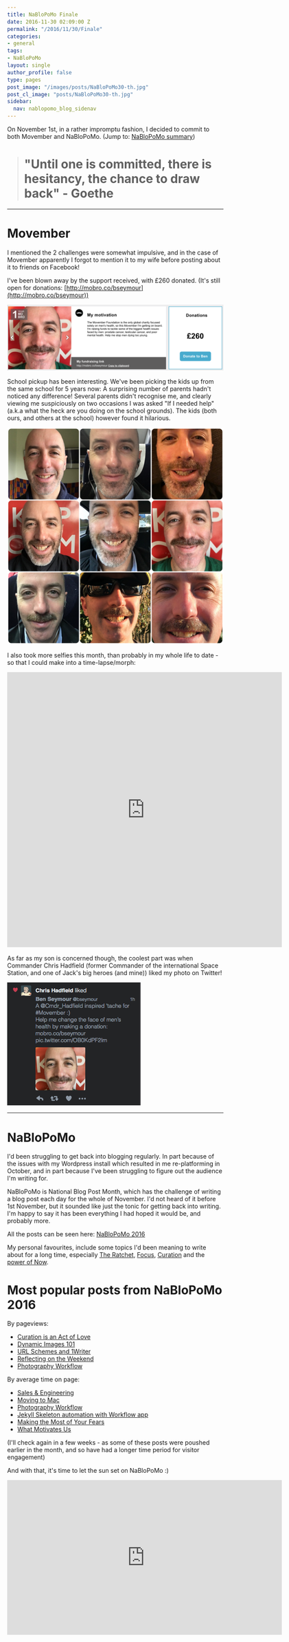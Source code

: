 ```yaml
---
title: NaBloPoMo Finale
date: 2016-11-30 02:09:00 Z
permalink: "/2016/11/30/Finale"
categories:
- general
tags:
- NaBloPoMo
layout: single
author_profile: false
type: pages
post_image: "/images/posts/NaBloPoMo30-th.jpg"
post_cl_image: "posts/NaBloPoMo30-th.jpg"
sidebar:
  nav: nablopomo_blog_sidenav
---
```


On November 1st, in a rather impromptu fashion, I decided to commit to both Movember and NaBloPoMo. (Jump to: [NaBloPoMo summary](#nablopomo))

> # "Until one is committed, there is hesitancy, the chance to draw back" - Goethe

---

# Movember
I mentioned the 2 challenges were somewhat impulsive, and in the case of Movember apparently I forgot to mention it to my wife before posting about it to friends on Facebook!

I've been blown away by the support received, with £260 donated. (It's still open for donations: [http://mobro.co/bseymour](http://mobro.co/bseymour))

![Movember](/images/posts/NaBloPoMo30-movember.png)


School pickup has been interesting. We've been picking the kids up from the same school for 5 years now: A surprising number of parents hadn't noticed any difference! Several parents didn't recognise me, and clearly viewing me suspiciously on two occasions I was asked "If I needed help" (a.k.a what the heck are you doing on the school grounds).
The kids (both ours, and others at the school) however found it hilarious.

![Movember Collage](/images/posts/NaBloPoMo30-movember-collage.jpg)

I also took more selfies this month, than probably in my whole life to date - so that I could make into a time-lapse/morph:
<iframe src="https://player.vimeo.com/video/193713845?title=0&byline=0&portrait=0" width="640" height="640" frameborder="0" webkitallowfullscreen mozallowfullscreen allowfullscreen></iframe>


As far as my son is concerned though, the coolest part was when Commander Chris Hadfield (former Commander of the international Space Station, and one of Jack's big heroes (and mine)) liked my photo on Twitter!

![Commander Hadfield - twitter like](/images/posts/NaBloPoMo30-twitter.png)


---

# <a name="nablopomo">NaBloPoMo</a>
I'd been struggling to get back into blogging regularly. In part because of the issues with my Wordpress install which resulted in me re-platforming in October, and in part because I've been struggling to figure out the audience I'm writing for.

NaBloPoMo is National Blog Post Month, which has the challenge of writing a blog post each day for the whole of November. I'd not heard of it before 1st November, but it sounded like just the tonic for getting back into writing. I'm happy to say it has been everything I had hoped it would be, and probably more.

All the posts can be seen here: [NaBloPoMo 2016](/nablopomo/)

My personal favourites, include some topics I'd been meaning to write about for a long time, especially [The Ratchet](/2016/11/23/The-Ratchet), [Focus](/2016/11/20/Focus), [Curation](/2016/11/17/Curation) and the [power of Now](/2016/11/29/Live-Fully-Now).

# Most popular posts from NaBloPoMo 2016

By pageviews:

* [Curation is an Act of Love](/2016/11/17/Curation)
* [Dynamic Images 101](/2016/11/10/Dynamic-Images-101)
* [URL Schemes and 1Writer](/2016/11/06/URL-Schemes-and-1Writer---Jekyll-workflow)
* [Reflecting on the Weekend](/2016/11/12/Reflecting-On-The-Weekend)
* [Photography Workflow](/2016/11/18/Photography-Workflow)

By average time on page:

* [Sales & Engineering](/2016/11/27/Sales)
* [Moving to Mac](/2016/11/25/Moving-To-Mac)
* [Photography Workflow](/2016/11/18/Photography-Workflow)
* [Jekyll Skeleton automation with Workflow app](/2016/11/05/Jekyll-Markdown-Skeleton-automation-with-Workflow-App)
* [Making the Most of Your Fears](/2016/11/16/Making-the-most-of-your-fears)
* [What Motivates Us](/2016/11/22/Motivation)

(I'll check again in a few weeks - as some of these posts were poushed earlier in the month, and so have had a longer time period for visitor engagement)


And with that, it's time to let the sun set on NaBloPoMo :)

<iframe src="https://player.vimeo.com/video/193567768?title=0&byline=0&portrait=0" width="640" height="360" frameborder="0" webkitallowfullscreen mozallowfullscreen allowfullscreen></iframe>
